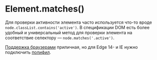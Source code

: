 # Element.matches()

Для проверки активности элемента часто используется что-то вроде `node.classList.contains('active')`. В спецификации DOM есть более удобный и универсальный метод для проверки элемента на соответствие селектору — `node.matches('.active')`.

[Поддержка браузерами](https://caniuse.com/#feat=matchesselector) приличная, но для Edge 14- и IE нужно подключить [полифил](https://developer.mozilla.org/en-US/docs/Web/API/Element/matches#Polyfill).
